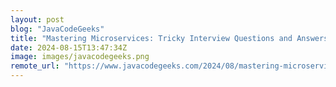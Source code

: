 ```yaml
---
layout: post
blog: "JavaCodeGeeks"
title: "Mastering Microservices: Tricky Interview Questions and Answers"
date: 2024-08-15T13:47:34Z
image: images/javacodegeeks.png
remote_url: "https://www.javacodegeeks.com/2024/08/mastering-microservices-tricky-interview-questions-and-answers.html"
---
```

